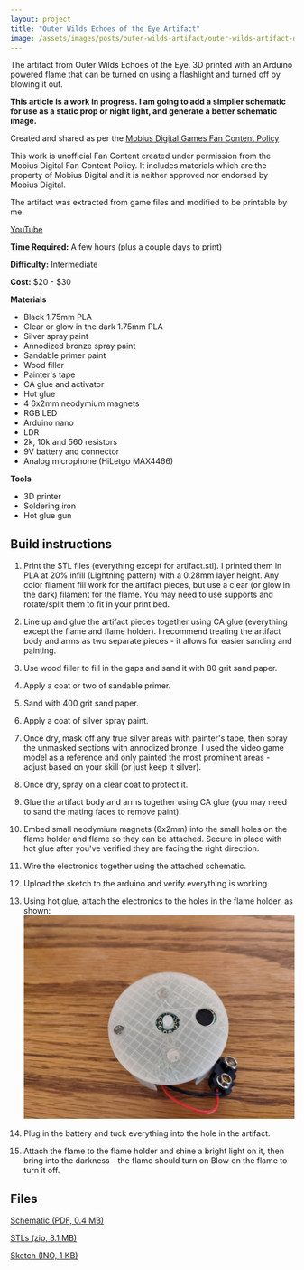 ```yaml
---
layout: project
title: "Outer Wilds Echoes of the Eye Artifact"
image: /assets/images/posts/outer-wilds-artifact/outer-wilds-artifact-day.jpg
---
```


The artifact from Outer Wilds Echoes of the Eye. 3D printed with an Arduino powered flame that can be turned on using a flashlight and turned off by blowing it out.

**This article is a work in progress. I am going to add a simplier schematic for use as a static prop or night light, and generate a better schematic image.**

Created and shared as per the [Mobius Digital Games Fan Content Policy](https://www.mobiusdigitalgames.com/fan-content-policy.html)

This work is unofficial Fan Content created under permission from the Mobius Digital Fan Content Policy. It includes materials which are the property of Mobius Digital and it is neither approved nor endorsed by Mobius Digital.

The artifact was extracted from game files and modified to be printable by me.

[YouTube](https://www.youtube.com/watch?v=gVkRPpwQKvI)

**Time Required:** A few hours (plus a couple days to print)

**Difficulty:** Intermediate

**Cost:** $20 - $30

**Materials**

- Black 1.75mm PLA
- Clear or glow in the dark 1.75mm PLA
- Silver spray paint
- Annodized bronze spray paint
- Sandable primer paint
- Wood filler
- Painter's tape
- CA glue and activator
- Hot glue
- 4 6x2mm neodymium magnets
- RGB LED
- Arduino nano
- LDR
- 2k, 10k and 560 resistors
- 9V battery and connector
- Analog microphone (HiLetgo MAX4466)

**Tools**

- 3D printer
- Soldering iron
- Hot glue gun

## Build instructions

1. Print the STL files (everything except for artifact.stl). I printed them in PLA at 20% infill (Lightning pattern) with a 0.28mm layer height. Any color filament fill work for the artifact pieces, but use a clear (or glow in the dark) filament for the flame. You may need to use supports and rotate/split them to fit in your print bed.

2. Line up and glue the artifact pieces together using CA glue (everything except the flame and flame holder). I recommend treating the artifact body and arms as two separate pieces - it allows for easier sanding and painting.

3. Use wood filler to fill in the gaps and sand it with 80 grit sand paper.

4. Apply a coat or two of sandable primer.

5. Sand with 400 grit sand paper.

6. Apply a coat of silver spray paint.

7. Once dry, mask off any true silver areas with painter's tape, then spray the unmasked sections with annodized bronze. I used the video game model as a reference and only painted the most prominent areas - adjust based on your skill (or just keep it silver).

8. Once dry, spray on a clear coat to protect it.

9. Glue the artifact body and arms together using CA glue (you may need to sand the mating faces to remove paint).

10. Embed small neodymium magnets (6x2mm) into the small holes on the flame holder and flame so they can be attached. Secure in place with hot glue after you've verified they are facing the right direction.

11. Wire the electronics together using the attached schematic.

12. Upload the sketch to the arduino and verify everything is working.

13. Using hot glue, attach the electronics to the holes in the flame holder, as shown:
   ![Electronics assembly](/assets/images/posts/outer-wilds-artifact/outer-wilds-artifact-electronics.jpg)

14. Plug in the battery and tuck everything into the hole in the artifact.

15. Attach the flame to the flame holder and shine a bright light on it, then bring into the darkness - the flame should turn on
Blow on the flame to turn it off.

## Files

[Schematic (PDF, 0.4 MB)](/assets/pdfs/outer_wilds_artifact_schematic.pdf)

[STLs (zip, 8.1 MB)](/assets/zip/outer_wilds_artifact/artifact.zip)

[Sketch (INO, 1 KB)](https://github.com/kylecorry31/outer_wilds_artifact/blob/main/outer_wilds_artifact.ino)
